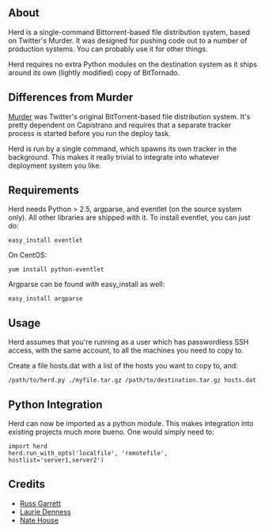 ## About

Herd is a single-command Bittorrent-based file distribution system, based on Twitter's Murder.
It was designed for pushing code out to a number of production systems. You can probably use
it for other things.

Herd requires no extra Python modules on the destination system as it ships around
its own (lightly modified) copy of BitTornado.

## Differences from Murder

[Murder](https://github.com/lg/murder) was Twitter's original BitTorrent-based file
distribution system. It's pretty dependent on Capistrano and requires that a separate
tracker process is started before you run the deploy task.

Herd is run by a single command, which spawns its own tracker in the background. This
makes it really trivial to integrate into whatever deployment system you like.

## Requirements

Herd needs Python > 2.5, argparse,  and eventlet (on the source system only). All other libraries
are shipped with it. To install eventlet, you can just do:

    easy_install eventlet

On CentOS:

    yum install python-eventlet

Argparse can be found with easy_install as well:

    easy_install argparse

## Usage

Herd assumes that you're running as a user which has passwordless SSH access,
with the same account, to all the machines you need to copy to.

Create a file hosts.dat with a list of the hosts you want to copy to, and:

    /path/to/herd.py ./myfile.tar.gz /path/to/destination.tar.gz hosts.dat

## Python Integration

Herd can now be imported as a python module.  This makes integration into existing projects
much more bueno.  One would simply need to:

    import herd
    herd.run_with_opts('localfile', 'remotefile', hostlist='server1,server2')

## Credits

* [Russ Garrett](http://github.com/russss)
* [Laurie Denness](http://github.com/lozzd)
* [Nate House](https://github.com/naterh)
